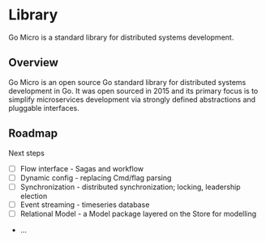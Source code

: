 # Library

Go Micro is a standard library for distributed systems development.

## Overview

Go Micro is an open source Go standard library for distributed systems development in Go. 
It was open sourced in 2015 and its primary focus is to simplify microservices development via strongly defined 
abstractions and pluggable interfaces.

## Roadmap

Next steps

- [ ] Flow interface - Sagas and workflow
- [ ] Dynamic config - replacing Cmd/flag parsing
- [ ] Synchronization - distributed synchronization; locking, leadership election
- [ ] Event streaming - timeseries database
- [ ] Relational Model - a Model package layered on the Store for modelling
- ...
